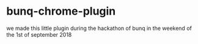 # bunq-chrome-plugin
we made this little plugin during the hackathon of bunq in the weekend of the 1st of september 2018
